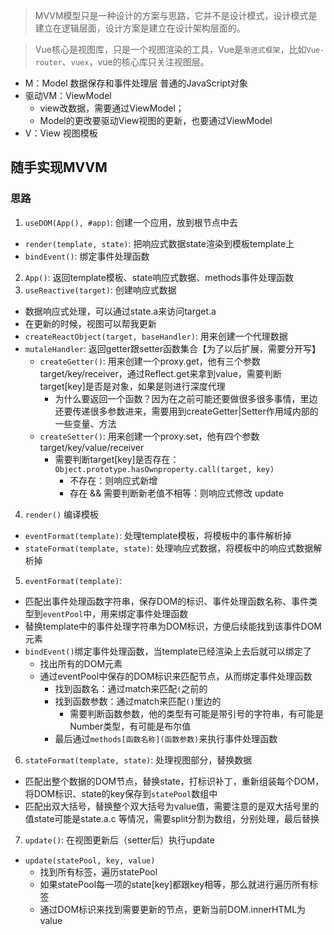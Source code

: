 
> MVVM模型只是一种设计的方案与思路，它并不是设计模式，设计模式是建立在逻辑层面，设计方案是建立在设计架构层面的。

> Vue核心是视图库，只是一个视图渲染的工具，Vue是`渐进式框架`，比如`Vue-router`、`vuex`，vue的核心库只关注视图层。

- M：Model 数据保存和事件处理层 普通的JavaScript对象
- 驱动VM：ViewModel
  - view改数据，需要通过ViewModel；
  - Model的更改要驱动View视图的更新，也要通过ViewModel
- V：View 视图模板

## 随手实现MVVM

### 思路

1. `useDOM(App(), #app)`: 创建一个应用，放到根节点中去
  - `render(template, state)`: 把响应式数据state渲染到模板template上
  - `bindEvent()`: 绑定事件处理函数
2. `App()`: 返回template模板、state响应式数据、methods事件处理函数
3. `useReactive(target)`: 创建响应式数据
  - 数据响应式处理，可以通过state.a来访问target.a
  - 在更新的时候，视图可以帮我更新
  - `createReactObject(target, baseHandler)`: 用来创建一个代理数据
  - `mutaleHandler`: 返回getter跟setter函数集合【为了以后扩展，需要分开写】
    - `createGetter()`: 用来创建一个proxy.get，他有三个参数target/key/receiver，通过Reflect.get来拿到value，需要判断target[key]是否是对象，如果是则进行深度代理
      - 为什么要返回一个函数？因为在之前可能还要做很多很多事情，里边还要传递很多参数进来，需要用到createGetter|Setter作用域内部的一些变量、方法
    - `createSetter()`: 用来创建一个proxy.set，他有四个参数target/key/value/receiver
      - 需要判断target[key]是否存在：`Object.prototype.hasOwnproperty.call(target, key)`
        - 不存在：则响应式新增
        - 存在 && 需要判断新老值不相等：则响应式修改 update
4. `render()` 编译模板
  - `eventFormat(template)`: 处理template模板，将模板中的事件解析掉
  - `stateFormat(template, state)`: 处理响应式数据，将模板中的响应式数据解析掉
5. `eventFormat(template)`:
  - 匹配出事件处理函数字符串，保存DOM的标识、事件处理函数名称、事件类型到`eventPool`中，用来绑定事件处理函数
  - 替换template中的事件处理字符串为DOM标识，方便后续能找到该事件DOM元素
  - `bindEvent()`绑定事件处理函数，当template已经渲染上去后就可以绑定了
    - 找出所有的DOM元素
    - 通过eventPool中保存的DOM标识来匹配节点，从而绑定事件处理函数
      - 找到函数名：通过match来匹配`(`之前的
      - 找到函数参数：通过match来匹配`()`里边的
        - 需要判断函数参数，他的类型有可能是带引号的字符串，有可能是Number类型，有可能是布尔值
      - 最后通过`methods[函数名称](函数参数)`来执行事件处理函数
6. `stateFormat(template, state)`: 处理视图部分，替换数据
  - 匹配出整个数据的DOM节点，替换state，打标识补丁，重新组装每个DOM，将DOM标识、state的key保存到`statePool`数组中
  - 匹配出双大括号，替换整个双大括号为value值，需要注意的是双大括号里的值state可能是state.a.c 等情况，需要split分割为数组，分别处理，最后替换
7. `update()`: 在视图更新后（setter后）执行update
  - `update(statePool, key, value)`
    - 找到所有标签，遍历statePool
    - 如果statePool每一项的state[key]都跟key相等，那么就进行遍历所有标签
    - 通过DOM标识来找到需要更新的节点，更新当前DOM.innerHTML为value
